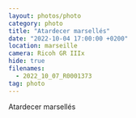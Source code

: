 ```yaml
---
layout: photos/photo
category: photo
title: "Atardecer marsellés"
date: "2022-10-04 17:00:00 +0200"
location: marseille
camera: Ricoh GR IIIx
hide: true
filenames:
  - 2022_10_07_R0001373
tag: photo
---
```


Atardecer marsellés
